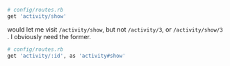 ```ruby
# config/routes.rb
get 'activity/show'
```

would let me visit `/activity/show`, but not `/activity/3`, or `/activity/show/3` . I obviously need the former.

```ruby
# config/routes.rb
get 'activity/:id', as 'activity#show'
```